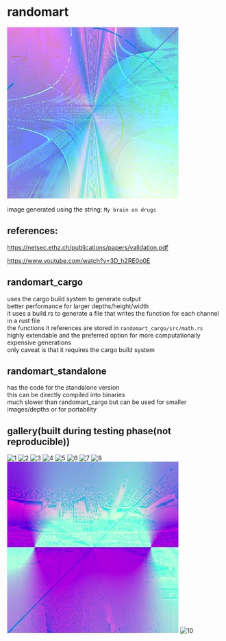 # randomart
![image from randomart](./data/images/My_brain_on_drugs.png)

image generated using the string: `My brain on drugs`

## references:
https://netsec.ethz.ch/publications/papers/validation.pdf

https://www.youtube.com/watch?v=3D_h2RE0o0E

## randomart_cargo
uses the cargo build system to generate output\
better performance for larger depths/height/width\
it uses a build.rs to generate a file that writes the function for each channel in a rust file\
the functions it references are stored in `randomart_cargo/src/math.rs`\
highly extendable and the preferred option for more computationally expensive generations\
only caveat is that it requires the cargo build system

## randomart_standalone
has the code for the standalone version\
this can be directly compiled into binaries\
much slower than randomart_cargo but can be used for smaller images/depths or for portability

## gallery(built during testing phase(not reproducible))
![1](./data/images/141120240040.png)
![2](./data/images/141120240053.png)
![3](./data/images/141120240010.png)
![4](./data/images/131120242325.png)
![5](./data/images/141120240017.png)
![6](./data/images/141120242253.png)
![7](./data/images/141120242217.png)
![8](./data/images/spiderman.png)
![9](./data/images/spiderman_1.png)
![10](./data/images/spiderman3.png)